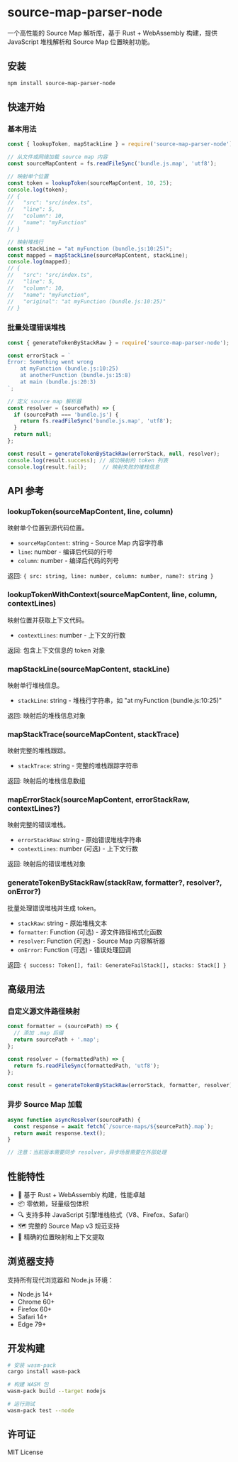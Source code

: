 # source-map-parser-node

一个高性能的 Source Map 解析库，基于 Rust + WebAssembly 构建，提供 JavaScript 堆栈解析和 Source Map 位置映射功能。

## 安装

```bash
npm install source-map-parser-node
```

## 快速开始

### 基本用法

```javascript
const { lookupToken, mapStackLine } = require('source-map-parser-node');

// 从文件或网络加载 source map 内容
const sourceMapContent = fs.readFileSync('bundle.js.map', 'utf8');

// 映射单个位置
const token = lookupToken(sourceMapContent, 10, 25);
console.log(token);
// {
//   "src": "src/index.ts",
//   "line": 5,
//   "column": 10,
//   "name": "myFunction"
// }

// 映射堆栈行
const stackLine = "at myFunction (bundle.js:10:25)";
const mapped = mapStackLine(sourceMapContent, stackLine);
console.log(mapped);
// {
//   "src": "src/index.ts",
//   "line": 5,
//   "column": 10,
//   "name": "myFunction",
//   "original": "at myFunction (bundle.js:10:25)"
// }
```

### 批量处理错误堆栈

```javascript
const { generateTokenByStackRaw } = require('source-map-parser-node');

const errorStack = `
Error: Something went wrong
    at myFunction (bundle.js:10:25)
    at anotherFunction (bundle.js:15:8)
    at main (bundle.js:20:3)
`;

// 定义 source map 解析器
const resolver = (sourcePath) => {
  if (sourcePath === 'bundle.js') {
    return fs.readFileSync('bundle.js.map', 'utf8');
  }
  return null;
};

const result = generateTokenByStackRaw(errorStack, null, resolver);
console.log(result.success); // 成功映射的 token 列表
console.log(result.fail);     // 映射失败的堆栈信息
```

## API 参考

### lookupToken(sourceMapContent, line, column)

映射单个位置到源代码位置。

- `sourceMapContent`: string - Source Map 内容字符串
- `line`: number - 编译后代码的行号
- `column`: number - 编译后代码的列号

返回: `{ src: string, line: number, column: number, name?: string }`

### lookupTokenWithContext(sourceMapContent, line, column, contextLines)

映射位置并获取上下文代码。

- `contextLines`: number - 上下文的行数

返回: 包含上下文信息的 token 对象

### mapStackLine(sourceMapContent, stackLine)

映射单行堆栈信息。

- `stackLine`: string - 堆栈行字符串，如 "at myFunction (bundle.js:10:25)"

返回: 映射后的堆栈信息对象

### mapStackTrace(sourceMapContent, stackTrace)

映射完整的堆栈跟踪。

- `stackTrace`: string - 完整的堆栈跟踪字符串

返回: 映射后的堆栈信息数组

### mapErrorStack(sourceMapContent, errorStackRaw, contextLines?)

映射完整的错误堆栈。

- `errorStackRaw`: string - 原始错误堆栈字符串
- `contextLines`: number (可选) - 上下文行数

返回: 映射后的错误堆栈对象

### generateTokenByStackRaw(stackRaw, formatter?, resolver?, onError?)

批量处理错误堆栈并生成 token。

- `stackRaw`: string - 原始堆栈文本
- `formatter`: Function (可选) - 源文件路径格式化函数
- `resolver`: Function (可选) - Source Map 内容解析器
- `onError`: Function (可选) - 错误处理回调

返回: `{ success: Token[], fail: GenerateFailStack[], stacks: Stack[] }`

## 高级用法

### 自定义源文件路径映射

```javascript
const formatter = (sourcePath) => {
  // 添加 .map 后缀
  return sourcePath + '.map';
};

const resolver = (formattedPath) => {
  return fs.readFileSync(formattedPath, 'utf8');
};

const result = generateTokenByStackRaw(errorStack, formatter, resolver);
```

### 异步 Source Map 加载

```javascript
async function asyncResolver(sourcePath) {
  const response = await fetch(`/source-maps/${sourcePath}.map`);
  return await response.text();
}

// 注意：当前版本需要同步 resolver，异步场景需要在外部处理
```

## 性能特性

- 🚀 基于 Rust + WebAssembly 构建，性能卓越
- 📦 零依赖，轻量级包体积
- 🔍 支持多种 JavaScript 引擎堆栈格式（V8、Firefox、Safari）
- 🗺️ 完整的 Source Map v3 规范支持
- 🎯 精确的位置映射和上下文提取

## 浏览器支持

支持所有现代浏览器和 Node.js 环境：

- Node.js 14+
- Chrome 60+
- Firefox 60+
- Safari 14+
- Edge 79+

## 开发构建

```bash
# 安装 wasm-pack
cargo install wasm-pack

# 构建 WASM 包
wasm-pack build --target nodejs

# 运行测试
wasm-pack test --node
```

## 许可证

MIT License